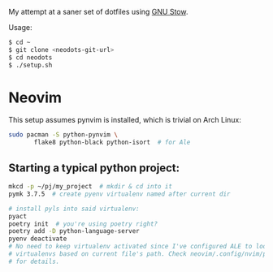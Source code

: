My attempt at a saner set of dotfiles using [GNU Stow][1].

Usage:

```sh
$ cd ~
$ git clone <neodots-git-url>
$ cd neodots
$ ./setup.sh
```

# Neovim

This setup assumes pynvim is installed, which is trivial on Arch Linux:

```sh
sudo pacman -S python-pynvim \
       flake8 python-black python-isort  # for Ale
```

## Starting a typical python project:

```sh
mkcd -p ~/pj/my_project  # mkdir & cd into it
pymk 3.7.5  # create pyenv virtualenv named after current dir

# install pyls into said virtualenv:
pyact
poetry init  # you're using poetry right?
poetry add -D python-language-server
pyenv deactivate
# No need to keep virtualenv activated since I've configured ALE to look for
# virtualenvs based on current file's path. Check neovim/.config/nvim/plugs.vim
# for details.
```

[1]: https://www.gnu.org/software/stow/
